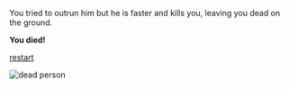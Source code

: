 You tried to outrun him but he is faster and kills you, leaving you dead on the ground.

**You died!**

[restart](../../startgame.md)

![dead person](https://d2gg9evh47fn9z.cloudfront.net/800px_COLOURBOX29738911.jpg)